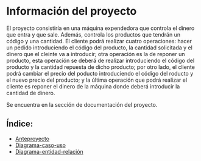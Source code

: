 # Información del proyecto

El proyecto consistiría en una máquina expendedora que controla el dinero que entra y que sale. Además, controla los productos que tendrán un código y una cantidad. El cliente podrá realizar cuatro operaciones: hacer un pedido introduciendo el código del producto, la cantidad solicitada y el dinero que el cleinte va a introducir; otra operación es la de reponer un producto, esta operación se deberá de realizar introduciendo el código del producto y la cantidad repuesta de dicho producto; por otro lado, el cliente podrá cambiar el precio del poducto introduciendo el código del roducto y el nuevo precio del producto; y la última operación que podrá realizar el cliente es reponer el dinero de la máquina donde deberá introducir la cantidad de dinero. 

Se encuentra en la sección de documentación del proyecto.

## Índice:
- [Anteproyecto](Anteproyecto.md)
- [Diagrama-caso-uso](Diagrama-caso-uso.md)
- [Diagrama-entidad-relación](Diagrama-entidad-relación.md)